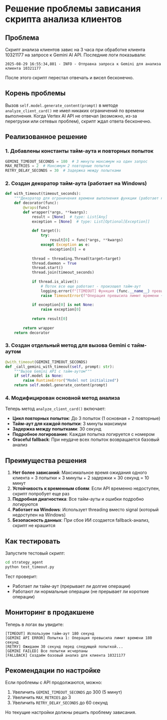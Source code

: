 # Решение проблемы зависания скрипта анализа клиентов

## Проблема
Скрипт анализа клиентов завис на 3 часа при обработке клиента 10321177 на запросе к Gemini AI API. Последние логи показывали:

```
2025-08-29 16:55:34,801 - INFO - Отправка запроса к Gemini для анализа клиента 10321177
```

После этого скрипт перестал отвечать и висел бесконечно.

## Корень проблемы
Вызов `self.model.generate_content(prompt)` в методе `analyze_client_card()` не имел никаких ограничений по времени выполнения. Когда Vertex AI API не отвечал (возможно, из-за перегрузки или сетевых проблем), скрипт ждал ответа бесконечно.

## Реализованное решение

### 1. Добавлены константы тайм-аута и повторных попыток
```python
GEMINI_TIMEOUT_SECONDS = 180  # 3 минуты максимум на один запрос
MAX_RETRIES = 2  # Максимум 2 повторные попытки
RETRY_DELAY_SECONDS = 30  # Задержка между попытками
```

### 2. Создан декоратор тайм-аута (работает на Windows)
```python
def with_timeout(timeout_seconds):
    """Декоратор для ограничения времени выполнения функции (работает на Windows)"""
    def decorator(func):
        @wraps(func)
        def wrapper(*args, **kwargs):
            result = [None]  # type: List[Any]
            exception = [None]  # type: List[Optional[Exception]]
            
            def target():
                try:
                    result[0] = func(*args, **kwargs)
                except Exception as e:
                    exception[0] = e
            
            thread = threading.Thread(target=target)
            thread.daemon = True
            thread.start()
            thread.join(timeout_seconds)
            
            if thread.is_alive():
                # Поток все еще работает - произошел тайм-аут
                logging.error(f"[TIMEOUT] Функция {func.__name__} превысила лимит времени {timeout_seconds} секунд")
                raise TimeoutError(f"Операция превысила лимит времени {timeout_seconds} секунд")
            
            if exception[0] is not None:
                raise exception[0]
            
            return result[0]
        
        return wrapper
    return decorator
```

### 3. Создан отдельный метод для вызова Gemini с тайм-аутом
```python
@with_timeout(GEMINI_TIMEOUT_SECONDS)
def _call_gemini_with_timeout(self, prompt: str):
    """Вызов Gemini API с тайм-аутом"""
    if self.model is None:
        raise RuntimeError("Model not initialized")
    return self.model.generate_content(prompt)
```

### 4. Модифицирован основной метод анализа
Теперь метод `analyze_client_card()` включает:
- **Цикл повторных попыток**: До 3 попыток (1 основная + 2 повторные)
- **Тайм-аут для каждой попытки**: 3 минуты максимум
- **Задержка между попытками**: 30 секунд
- **Подробное логирование**: Каждая попытка логируется с номером
- **Graceful fallback**: При неудаче всех попыток возвращается базовый анализ

## Преимущества решения

1. **Нет более зависаний**: Максимальное время ожидания одного клиента = 3 попытки × 3 минуты + 2 задержки × 30 секунд = 10 минут
2. **Устойчивость к временным сбоям**: Если API временно недоступен, скрипт попробует еще раз
3. **Подробная диагностика**: Все тайм-ауты и ошибки подробно логируются
4. **Работает на Windows**: Использует threading вместо signal (который недоступен на Windows)
5. **Безопасность данных**: При сбое ИИ создается fallback-анализ, скрипт не крашится

## Как тестировать

Запустите тестовый скрипт:
```bash
cd strategy_agent
python test_timeout.py
```

Тест проверит:
- Работает ли тайм-аут (прерывает ли долгие операции)
- Работают ли нормальные операции (не прерывает ли короткие операции)

## Мониторинг в продакшене

Теперь в логах вы увидите:
```
[TIMEOUT] Используем тайм-аут 180 секунд
[GEMINI API ERROR] Попытка 1: Операция превысила лимит времени 180 секунд  
[RETRY] Ожидаем 30 секунд перед следующей попыткой...
[GEMINI FAILED] Все попытки исчерпаны
[FALLBACK] Создаём базовый анализ для клиента 10321177
```

## Рекомендации по настройке

Если проблемы с API продолжаются, можно:
1. Увеличить `GEMINI_TIMEOUT_SECONDS` до 300 (5 минут)
2. Увеличить `MAX_RETRIES` до 3
3. Увеличить `RETRY_DELAY_SECONDS` до 60 секунд

Но текущие настройки должны решить проблему зависания.